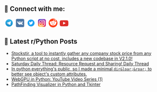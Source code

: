 ## 🔎 Connect with me:
[<img src="https://github.com/bullbesh/bullbesh/blob/main/images/Telegram.png" width="32" height="32" />](https://t.me/bullbesh)
[<img src="https://github.com/bullbesh/bullbesh/blob/main/images/VK.png" width="32" height="32" />](https://vk.com/bullbesh)
[<img src="https://github.com/bullbesh/bullbesh/blob/main/images/Twitter.png" width="32" height="32" />](https://twitter.com/bullbesh1)
[<img src="https://github.com/bullbesh/bullbesh/blob/main/images/Instagram.png" width="32" height="32" />](https://www.instagram.com/bullbesh)
[<img src="https://github.com/bullbesh/bullbesh/blob/main/images/Reddit.png" width="32" height="32" />](https://www.reddit.com/user/bullbesh)
[<img src="https://github.com/bullbesh/bullbesh/blob/main/images/YouTube.png" width="32" height="32" />](https://www.youtube.com/channel/UCtfjRs6uzgq5mfm8S06WTcg)

## 📕 Latest r/Python Posts
<!-- BLOG-POST-LIST:START -->
- [Stockstir, a tool to instantly gather any company stock price from any Python script at no cost, includes a new codebase in V2.1.0!](https://www.reddit.com/r/Python/comments/19b4tn8/stockstir_a_tool_to_instantly_gather_any_company/)
- [Saturday Daily Thread: Resource Request and Sharing! Daily Thread](https://www.reddit.com/r/Python/comments/19axwh4/saturday_daily_thread_resource_request_and/)
- [In python everything&#39;s public, so I made a minimal `dir&lpar;&rpar;` to better see object&#39;s custom attributes.](https://www.reddit.com/r/Python/comments/19as0h5/in_python_everythings_public_so_i_made_a_minimal/)
- [WebGPU in Python: YouTube Video Series &lpar;1&rpar;](https://www.reddit.com/r/Python/comments/19aqho5/webgpu_in_python_youtube_video_series_1/)
- [PathFinding Visualizer in Python and Tkinter](https://www.reddit.com/r/Python/comments/19aoazk/pathfinding_visualizer_in_python_and_tkinter/)
<!-- BLOG-POST-LIST:END -->
